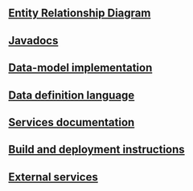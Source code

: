 ## [Entity Relationship Diagram](../entity-relationship-diagram.md)

## [Javadocs](../../api/index.html)

## [Data-model implementation](data-model-implementation.md)

## [Data definition language](../serverside/ddl.md)

## [Services documentation](endpoint.md)

## [Build and deployment instructions](build-deployment.md)

## [External services](external-services.md)

